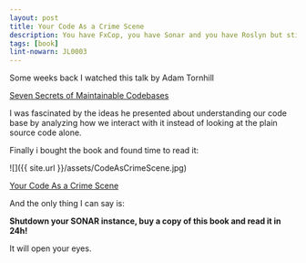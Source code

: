 ```yaml
---
layout: post
title: Your Code As a Crime Scene
description: You have FxCop, you have Sonar and you have Roslyn but still you face code quality issues? Here is the book you should read.
tags: [book]
lint-nowarn: JL0003
---
```


Some weeks back I watched this talk by Adam Tornhill

[Seven Secrets of Maintainable Codebases ](https://www.youtube.com/watch?v=0oDporwhToQ)

I was fascinated by the ideas he presented about understanding our code base by analyzing how we interact with it instead of looking 
at the plain source code alone.


Finally i bought the book and found time to read it:

![]({{ site.url }}/assets/CodeAsCrimeScene.jpg)

[Your Code As a Crime Scene](https://www.amazon.com/Your-Code-Crime-Scene-Bottlenecks/dp/1680500384/ref=sr_1_1?ie=UTF8&qid=1487424204&sr=8-1&keywords=Your+Code+As+a+Crime+Scene)


And the only thing I can say is:

**Shutdown your SONAR instance, buy a copy of this book and read it in 24h!**

It will open your eyes.